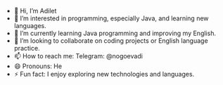 - 👋 Hi, I’m Adilet
- 👀 I’m interested in programming, especially Java, and learning new languages. 
- 🌱 I’m currently learning Java programming and improving my English.
- 💞️ I’m looking to collaborate on coding projects or English language practice.
- 📫 How to reach me: Telegram: @nogoevadi
- 😄 Pronouns: He
- ⚡ Fun fact: I enjoy exploring new technologies and languages.

<!---
adibaiskiy/adibaiskiy is a ✨ special ✨ repository because its `README.md` (this file) appears on your GitHub profile.
You can click the Preview link to take a look at your changes.
--->
